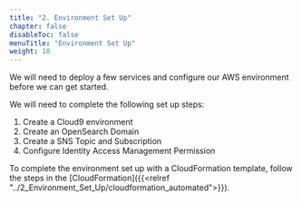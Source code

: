 ```yaml
---
title: "2. Environment Set Up"
chapter: false
disableToc: false
menuTitle: "Environment Set Up"
weight: 10
---
```


We will need to deploy a few services and configure our AWS environment before we can get started.

We will need to complete the following set up steps:

1. Create a Cloud9 environment
2. Create an OpenSearch Domain
3. Create a SNS Topic and Subscription 
4. Configure Identity Access Management Permission


To complete the environment set up with a CloudFormation template, follow the steps in the [CloudFormation]({{<relref "../2_Environment_Set_Up/cloudformation_automated">}}).


